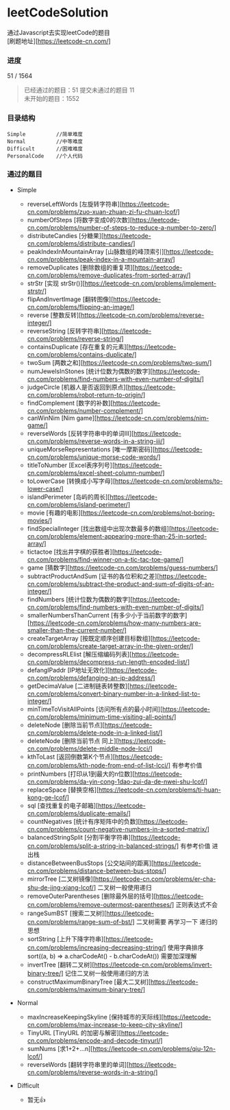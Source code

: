 # leetCodeSolution
通过Javascript去实现leetCode的题目  
[刷题地址][https://leetcode-cn.com/]  

### 进度
51 / 1564

> 已经通过的题目：51
> 提交未通过的题目 11  
> 未开始的题目：1552  

### 目录结构
```
Simple          //简单难度
Normal          //中等难度
Difficult       //困难难度
PersonalCode    //个人代码
```
### 通过的题目
- Simple
    - reverseLeftWords [左旋转字符串][https://leetcode-cn.com/problems/zuo-xuan-zhuan-zi-fu-chuan-lcof/]
    - numberOfSteps [将数字变成0的次数][https://leetcode-cn.com/problems/number-of-steps-to-reduce-a-number-to-zero/]
    - distributeCandies [分糖果][https://leetcode-cn.com/problems/distribute-candies/]
    - peakIndexInMountainArray [山脉数组的峰顶索引][https://leetcode-cn.com/problems/peak-index-in-a-mountain-array/]
    - removeDuplicates [删除数组的重复项][https://leetcode-cn.com/problems/remove-duplicates-from-sorted-array/]
    - strStr [实现 strStr()][https://leetcode-cn.com/problems/implement-strstr/]
    - flipAndInvertImage [翻转图像][https://leetcode-cn.com/problems/flipping-an-image/]
    - reverse [整数反转][https://leetcode-cn.com/problems/reverse-integer/]
    - reverseString [反转字符串][https://leetcode-cn.com/problems/reverse-string/]
    - containsDuplicate [存在重复的元素][https://leetcode-cn.com/problems/contains-duplicate/]
    - twoSum [两数之和][https://leetcode-cn.com/problems/two-sum/]
    - numJewelsInStones [统计位数为偶数的数字][https://leetcode-cn.com/problems/find-numbers-with-even-number-of-digits/]
    - judgeCircle [机器人是否返回到原点][https://leetcode-cn.com/problems/robot-return-to-origin/]
    - findComplement [数字的补数][https://leetcode-cn.com/problems/number-complement/]
    - canWinNim [Nim game][https://leetcode-cn.com/problems/nim-game/]
    - reverseWords [反转字符串中的单词Ⅲ][https://leetcode-cn.com/problems/reverse-words-in-a-string-iii/]
    - uniqueMorseRepresentations [唯一摩斯密码][https://leetcode-cn.com/problems/unique-morse-code-words/]
    - titleToNumber [Excel表序列号][https://leetcode-cn.com/problems/excel-sheet-column-number/]
    - toLowerCase [转换成小写字母][https://leetcode-cn.com/problems/to-lower-case/]
    - islandPerimeter [岛屿的周长][https://leetcode-cn.com/problems/island-perimeter/]
    - movie [有趣的电影][https://leetcode-cn.com/problems/not-boring-movies/]
    - findSpecialInteger [找出数组中出现次数最多的数组][https://leetcode-cn.com/problems/element-appearing-more-than-25-in-sorted-array/]
    - tictactoe [找出井字棋的获胜者][https://leetcode-cn.com/problems/find-winner-on-a-tic-tac-toe-game/]
    - game [猜数字][https://leetcode-cn.com/problems/guess-numbers/]
    - subtractProductAndSum [证书的各位积和之差][https://leetcode-cn.com/problems/subtract-the-product-and-sum-of-digits-of-an-integer/]
    - findNumbers [统计位数为偶数的数字][https://leetcode-cn.com/problems/find-numbers-with-even-number-of-digits/]
    - smallerNumbersThanCurrent [有多少小于当前数字的数字][https://leetcode-cn.com/problems/how-many-numbers-are-smaller-than-the-current-number/]
    - createTargetArray [按既定顺序创建目标数组][https://leetcode-cn.com/problems/create-target-array-in-the-given-order/]
    - decompressRLElist [解压缩编码列表][https://leetcode-cn.com/problems/decompress-run-length-encoded-list/]
    - defangIPaddr [IP地址无效化][https://leetcode-cn.com/problems/defanging-an-ip-address/]
    - getDecimaValue [二进制链表转整数][https://leetcode-cn.com/problems/convert-binary-number-in-a-linked-list-to-integer/]
    - minTimeToVisitAllPoints [访问所有点的最小时间][https://leetcode-cn.com/problems/minimum-time-visiting-all-points/]
    - deleteNode [删除当前节点][https://leetcode-cn.com/problems/delete-node-in-a-linked-list/]
    - deleteNode [删除当前节点 同上][https://leetcode-cn.com/problems/delete-middle-node-lcci/]
    - kthToLast [返回倒数第K个节点][https://leetcode-cn.com/problems/kth-node-from-end-of-list-lcci/] 有参考价值
    - printNumbers [打印从1到最大的n位数][https://leetcode-cn.com/problems/da-yin-cong-1dao-zui-da-de-nwei-shu-lcof/]
    - replaceSpace [替换空格][https://leetcode-cn.com/problems/ti-huan-kong-ge-lcof/]
    - sql [查找重复的电子邮箱][https://leetcode-cn.com/problems/duplicate-emails/]
    - countNegatives [统计有序矩阵中的负数][https://leetcode-cn.com/problems/count-negative-numbers-in-a-sorted-matrix/]
    - balancedStringSplit [分割平衡字符串][https://leetcode-cn.com/problems/split-a-string-in-balanced-strings/] 有参考价值 进出栈
    - distanceBetweenBusStops [公交站间的距离][https://leetcode-cn.com/problems/distance-between-bus-stops/]
    - mirrorTree [二叉树镜像][https://leetcode-cn.com/problems/er-cha-shu-de-jing-xiang-lcof/] 二叉树一般使用递归
    - removeOuterParentheses [删除最外层的括号][https://leetcode-cn.com/problems/remove-outermost-parentheses/] 正则表达式不会
    - rangeSumBST [搜索二叉树][https://leetcode-cn.com/problems/range-sum-of-bst/] 二叉树需要 再学习一下 递归的思想
    - sortString [上升下降字符串][https://leetcode-cn.com/problems/increasing-decreasing-string/] 使用字典排序 sort((a, b) => a.charCodeAt() - b.charCodeAt()) 需要加深理解
    - invertTree [翻转二叉树][https://leetcode-cn.com/problems/invert-binary-tree/] 记住二叉树一般使用递归的方法 
    - constructMaximumBinaryTree [最大二叉树][https://leetcode-cn.com/problems/maximum-binary-tree/]
    
- Normal
    - maxIncreaseKeepingSkyline [保持城市的天际线][https://leetcode-cn.com/problems/max-increase-to-keep-city-skyline/]
    - TinyURL [TinyURL 的加密与解密][https://leetcode-cn.com/problems/encode-and-decode-tinyurl/]
    - sumNums [求1+2+...n][https://leetcode-cn.com/problems/qiu-12n-lcof/]
    - reverseWords [翻转字符串里的单词][https://leetcode-cn.com/problems/reverse-words-in-a-string/]

- Difficult
    - 暂无👍

